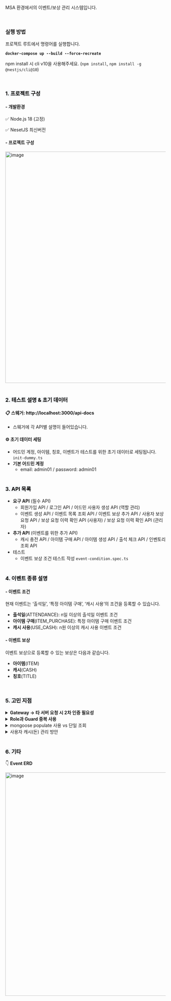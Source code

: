 MSA 환경에서의 이벤트/보상 관리 시스템입니다.

<br>

### 실행 방법

프로젝트 루트에서 명령어를 실행합니다.

**`docker-compose up --build --force-recreate`**

npm install 시 cli v10을 사용해주세요. (`npm install`, `npm install -g @nestjs/cli@10`)

<br>

### <mark style='background-color: #f6f8fa'>1. 프로젝트 구성</mark>

#### - 개발환경

✅ Node.js 18 (고정)

✅ NesetJS 최신버전

#### - 프로젝트 구성
<img width="725" alt="image" src="https://github.com/user-attachments/assets/5fa4ff52-2278-4a4a-b250-64b2646ca91f" />
<br><br>

### <mark style='background-color: #f6f8fa'>2. 테스트 설명 & 초기 데이터</mark>

#### 📋 스웨거: http://localhost:3000/api-docs

- 스웨거에 각 API별 설명이 들어있습니다.

#### ⚙️ 초기 데이터 세팅

- 어드민 계정, 아이템, 칭호, 이벤트가 테스트를 위한 초기 데이터로 세팅됩니다. `init-dummy.ts`
- **기본 어드민 계정**
    - email: admin01 / password: admin01
<br><br>
### <mark style='background-color: #f6f8fa'>3. API 목록</mark>

- **요구 API** (필수 API)
    - 회원가입 API / 로그인 API / 어드민 사용자 생성 API (역할 관리)
    - 이벤트 생성 API / 이벤트 목록 조회 API / 이벤트 보상 추가 API / 사용자 보상 요청 API / 보상 요청 이력 확인 API (사용자) / 보상 요청 이력 확인 API (관리자)
- **추가 API** (이벤트를 위한 추가 API)
    - 캐시 충전 API / 아이템 구매 API / 아이템 생성 API / 출석 체크 API / 인벤토리 조회 API
- 테스트
    - 이벤트 보상 조건 테스트 작성 `event-condition.spec.ts`
<br><br>
### <mark style='background-color: #f6f8fa'>4. 이벤트 종류 설명</mark>
#### - 이벤트 조건
현재 이벤트는 ‘출석일’, ‘특정 아이템 구매’, ‘캐시 사용’의 조건을 등록할 수 있습니다.
- **출석일**(ATTENDANCE): n일 이상의 출석일 이벤트 조건
- **아이템 구매**(ITEM_PURCHASE): 특정 아이템 구매 이벤트 조건
- **캐시 사용**(USE_CASH): n원 이상의 캐시 사용 이벤트 조건

#### - 이벤트 보상

이벤트 보상으로 등록할 수 있는 보상은 다음과 같습니다.
- **아이템**(ITEM)
- **캐시**(CASH)
- **칭호**(TITLE)
<br>

### <mark style='background-color: #f6f8fa'>5. 고민 지점</mark>

<details>
<summary><b>Gateway → 타 서버 요청 시 2차 인증 필요성</b></summary>

Gateway Server에서 Auth/Event Server로 요청을 보낼 시 유저 인증 정보를 어떻게 넘겨줄지에 대하여 고민하였습니다.

1)사용자의 Access Token을 그대로 넘기는 방식

2)토큰의 Payload에서 필요한 정보만 추출하여 넘기는 방식

Auth/Event 서버에서 토큰을 따로 검증하지 않고 **헤더 정보만을 신뢰해도 되는지** 확신이 없었습니다. 하지만 포트를 개방하지 않으면서 **내부 네트워크에서만 접근이 되도록 구성**한다면 요청 헤더를 충분히 신뢰할 수 있는 구조가 된다고 생각하였습니다.

그래서 최종적으로 인증된 사용자의 정보를 헤더에 담아 요청하는 방식으로 구현하였고, HTTP 요청 시마다 헤더를 꺼내오는 공수를 줄이기 위하여 아래와 같은 구조를 만들었습니다.

```ts
export interface RequestHeader extends Record<string, string> {
  readonly user_id: string;
  readonly role: UserRole;
}
```
Gateway에서는 인증된 유저 정보를 context에 저장하고, 이 값을 `@CurrentUserHeader()` 데코레이터를 통해 `RequestHeader` 타입에 맞춰서 바로 헤더를 구성할 수 있도록 하였습니다.

헤더 정보를 받는 Event 서버에서는 아래와같은 데코레이터를 사용하여 헤더에서 유저 정보를 쉽게 꺼낼 수 있게 처리했습니다.

```ts
export const CurrentUser = createParamDecorator(
  (data: unknown, ctx: ExecutionContext): CurrentUser => {
    const request = ctx.switchToHttp().getRequest();
    const userId = request.headers['user_id'];
    const role = request.headers['role'];

    if (!userId || !role) {
      throw new UnauthorizedException('확인할 수 없는 사용자입니다.');
    }

    return { userId, role };
  },
);
```

</details>



<details>
<summary><b>Role과 Guard 중복 사용</b></summary>

인증과 인가 처리를 할 경우 각각 `@UserGuards()`와 `@Roles()`을 **별도로 지정해줘야 하는 번거로움**이 있었습니다. 만약 인증과 인가 처리를 동시에 진행할 경우 아래와 같이 작성해야 했습니다.

```ts
@UseGuards(JwtAuthGuard, RolesGuard)
@Roles('admin')
@Get('test')
getTest() {
  return 'test';
}
```

인증과 인가를 같이 처리하는 경우가 많았기에 이를 두 번 선언할 필요가 없다고 생각하였고,

권한 처리가 필요할 경우 두 데코레이터를 하나의 커스텀 데코레이터로 묶어 한 번에 사용할 수 있도록 만들어주었습니다.

```ts
export function AuthRoleGuard(...roles: UserRole[]) {
  return applyDecorators(Roles(roles), UseGuards(JwtAuthGuard, RolesGuard));
}

👇 아래와 같이 사용
@AuthRoleGuard(UserRole.ADMIN, UserRole.AUDITOR, UserRole.OPERATOR)
```

</details>

<details>
<summary>mongoose populate 사용 vs 단일 조회</summary>

</details>

<details>
<summary>사용자 캐시(돈) 관리 방안</summary>

  둘이 동작이 함께 일어나야함. repository단에서 묶어도 
  
</details>

<br>

### <mark style='background-color: #f6f8fa'>6. 기타</mark>

👇 **Event ERD**

<img width="700" alt="image" src="https://github.com/user-attachments/assets/841f089d-f906-4f7e-a9ea-2ce371d83712" />
